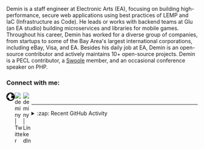 Demin is a staff engineer at Electronic Arts (EA), focusing on building high-performance, secure web applications using best practices of LEMP and IaC (Infrastructure as Code). He leads or works with backend teams at Glu (an EA studio) building microservices and libraries for mobile games. Throughout his career, Demin has worked for a diverse group of companies, from startups to some of the Bay Area's largest international corporations, including eBay, Visa, and EA. Besides his daily job at EA, Demin is an open-source contributor and actively maintains 10+ open-source projects. Demin is a PECL contributor, a [Swoole](https://github.com/swoole) member, and an occasional conference speaker on PHP.

### Connect with me:

[<img align="left" alt="https://deminy.in" width="22px" src="https://raw.githubusercontent.com/iconic/open-iconic/master/svg/globe.svg" />][website]
[<img align="left" alt="deminy | Twitter" width="22px" src="https://cdn.jsdelivr.net/npm/simple-icons@v3/icons/twitter.svg" />][twitter]
[<img align="left" alt="deminy | LinkedIn" width="22px" src="https://cdn.jsdelivr.net/npm/simple-icons@v3/icons/linkedin.svg" />][linkedin]

<br />

[website]: https://deminy.in
[linkedin]: https://www.linkedin.com/in/deminy
[twitter]: https://twitter.com/deminy

---

<details>
  <summary>:zap: Recent GitHub Activity</summary>

<!--START_SECTION:activity-->
1. 🔒 Closed issue [#168](https://github.com/swoole/library/issues/168) in [swoole/library](https://github.com/swoole/library)
2. 🗣 Commented on [#168](https://github.com/swoole/library/issues/168#issuecomment-1933004179) in [swoole/library](https://github.com/swoole/library)
3. 🚀 Published release [5.1.2](https://github.com/swoole/ide-helper/releases/tag/5.1.2) in [swoole/ide-helper](https://github.com/swoole/ide-helper)
4. 🎉 Merged PR [#2](https://github.com/Crowdstar/exponential-backoff/pull/2) in [Crowdstar/exponential-backoff](https://github.com/Crowdstar/exponential-backoff)
5. 💪 Opened PR [#146](https://github.com/couchbase/couchbase-php-client/pull/146) in [couchbase/couchbase-php-client](https://github.com/couchbase/couchbase-php-client)
<!--END_SECTION:activity-->

</details>

